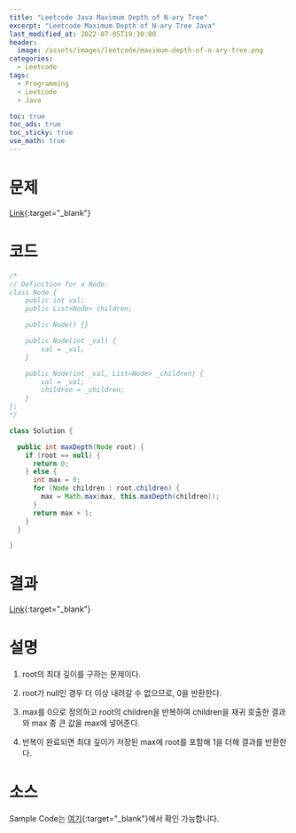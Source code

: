 ```yaml
---
title: "Leetcode Java Maximum Depth of N-ary Tree"
excerpt: "Leetcode Maximum Depth of N-ary Tree Java"
last_modified_at: 2022-07-05T19:30:00
header:
  image: /assets/images/leetcode/maximum-depth-of-n-ary-tree.png
categories:
  - Leetcode
tags:
  - Programming
  - Leetcode
  - Java

toc: true
toc_ads: true
toc_sticky: true
use_math: true
---
```

# 문제
[Link](https://leetcode.com/problems/maximum-depth-of-n-ary-tree/){:target="_blank"}

# 코드
```java
/*
// Definition for a Node.
class Node {
    public int val;
    public List<Node> children;

    public Node() {}

    public Node(int _val) {
        val = _val;
    }

    public Node(int _val, List<Node> _children) {
        val = _val;
        children = _children;
    }
};
*/

class Solution {

  public int maxDepth(Node root) {
    if (root == null) {
      return 0;
    } else {
      int max = 0;
      for (Node children : root.children) {
        max = Math.max(max, this.maxDepth(children));
      }
      return max + 1;
    }
  }

}
```

# 결과
[Link](https://leetcode.com/submissions/detail/739033165/){:target="_blank"}

# 설명
1. root의 최대 깊이를 구하는 문제이다.

2. root가 null인 경우 더 이상 내려갈 수 없으므로, 0을 반환한다.

3. max를 0으로 정의하고 root의 children을 반복하여 children을 재귀 호출한 결과와 max 중 큰 값을 max에 넣어준다.

4. 반복이 완료되면 최대 깊이가 저장된 max에 root를 포함해 1을 더해 결과를 반환한다.

# 소스
Sample Code는 [여기](https://github.com/GracefulSoul/leetcode/blob/master/src/main/java/gracefulsoul/problems/MaximumDepthOfNAryTree.java){:target="_blank"}에서 확인 가능합니다.